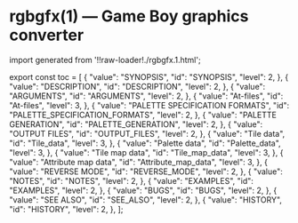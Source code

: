 # rgbgfx(1) — Game Boy graphics converter

import generated from '!!raw-loader!./rgbgfx.1.html';

<div className="manual-text" dangerouslySetInnerHTML={{ __html: generated }} />

export const toc = [
{
	"value": "SYNOPSIS",
	"id": "SYNOPSIS",
	"level": 2,
},
{
	"value": "DESCRIPTION",
	"id": "DESCRIPTION",
	"level": 2,
},
{
	"value": "ARGUMENTS",
	"id": "ARGUMENTS",
	"level": 2,
},
{
	"value": "At-files",
	"id": "At-files",
	"level": 3,
},
{
	"value": "PALETTE SPECIFICATION FORMATS",
	"id": "PALETTE_SPECIFICATION_FORMATS",
	"level": 2,
},
{
	"value": "PALETTE GENERATION",
	"id": "PALETTE_GENERATION",
	"level": 2,
},
{
	"value": "OUTPUT FILES",
	"id": "OUTPUT_FILES",
	"level": 2,
},
{
	"value": "Tile data",
	"id": "Tile_data",
	"level": 3,
},
{
	"value": "Palette data",
	"id": "Palette_data",
	"level": 3,
},
{
	"value": "Tile map data",
	"id": "Tile_map_data",
	"level": 3,
},
{
	"value": "Attribute map data",
	"id": "Attribute_map_data",
	"level": 3,
},
{
	"value": "REVERSE MODE",
	"id": "REVERSE_MODE",
	"level": 2,
},
{
	"value": "NOTES",
	"id": "NOTES",
	"level": 2,
},
{
	"value": "EXAMPLES",
	"id": "EXAMPLES",
	"level": 2,
},
{
	"value": "BUGS",
	"id": "BUGS",
	"level": 2,
},
{
	"value": "SEE ALSO",
	"id": "SEE_ALSO",
	"level": 2,
},
{
	"value": "HISTORY",
	"id": "HISTORY",
	"level": 2,
},
];
